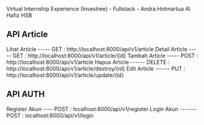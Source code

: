 Virtual Internship Experience (Investree) - Fullstack - Andra Hotmartua Al Hafiz HSB

## API Article

Lihat Article ----- GET : http://localhost:8000/api/v1/article
Detail Article ----- GET : http://localhost:8000/api/v1/article/{id}
Tambah Article ----- POST : http://localhost:8000/api/v1/article
Hapus Article ------ DELETE : http://localhost:8000/api/v1/article/destroy/{id}
Edit Article ------ PUT : http://localhost:8000/api/v1/article/update/{id}

## API AUTH

Register Akun ---- POST : localhost:8000/api/v1/register
Login Akun ------- POST : localhost:8000/api/v1/login

